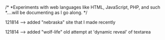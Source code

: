 /* 
*Experiments with web languages like HTML, JavaScript, PHP, and such
*....will be documenting as I go along.
*/

121814 --> added "nebraska" site that I made recently

121814 --> added "wolf-life" old attempt at 'dynamic reveal' of textarea
